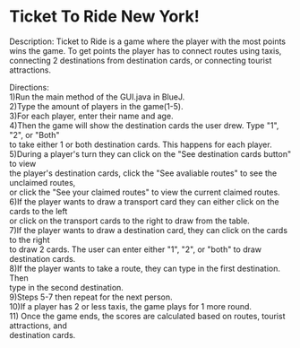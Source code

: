 # Ticket To Ride New York!

Description: Ticket to Ride is a game where the player with the
most points wins the game. To get points the player has to
connect routes using taxis, connecting 2 destinations from 
destination cards, or connecting tourist attractions.

Directions:</br>
1)Run the main method of the GUI.java  in BlueJ. <br/>
2)Type the amount of players in the game(1-5).<br/>
3)For each player, enter their name and age.<br/>
4)Then the game will show the destination cards the user drew. Type "1", "2", or "Both" <br/>
to take either 1 or both destination cards. This happens for each player.<br/>
5)During a player's turn they can click on the "See destination cards button" to view </br>
the player's destination cards, click the "See avaliable routes" to see the unclaimed routes,</br>
or click the "See your claimed routes" to view the current claimed routes.</br>
6)If the player wants to draw a transport card they can either click on the cards to the left <br/>
or click on the transport cards to the right to draw from the table. <br/>
7)If the player wants to draw a destination card, they can click on the cards to the right <br/>
to draw 2 cards. The user can enter either "1", "2", or "both" to draw destination cards. <br/>
8)If the player wants to take a route, they can type in the first destination. Then<br/>
type in the second destination. <br/>
9)Steps 5-7 then repeat for the next person. <br/>
10)If a player has 2 or less taxis, the game plays for 1 more round. <br/>
11) Once the game ends, the scores are calculated based on routes, tourist attractions, and <br/>
destination cards. <br/>
